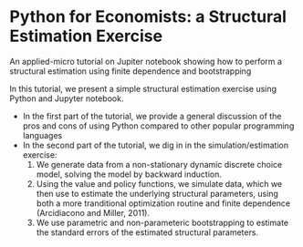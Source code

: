 # Python for Economists: a Structural Estimation Exercise
An applied-micro tutorial on Jupiter notebook showing how to perform a structural estimation using finite dependence and bootstrapping

In this tutorial, we present a simple structural estimation exercise using Python and Jupyter notebook.
  * In the first part of the tutorial, we provide a general discussion of the pros and cons of using Python compared to other popular programming languages
  * In the second part of the tutorial, we dig in in the simulation/estimation exercise:
    1. We generate data from a non-stationary dynamic discrete choice model, solving the model by backward induction.
    2. Using the value and policy functions, we simulate data, which we then use to estimate the underlying structural parameters, using both a more tranditional optimization routine and finite dependence (Arcidiacono and Miller, 2011).
    3. We use parametric and non-parameteric bootstrapping to estimate the standard errors of the estimated structural parameters.
